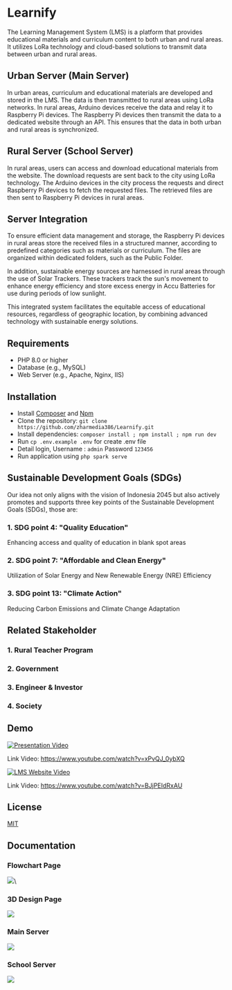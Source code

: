 
# Learnify

The Learning Management System (LMS) is a platform that provides educational materials and curriculum content to both urban and rural areas. It utilizes LoRa technology and cloud-based solutions to transmit data between urban and rural areas.

## Urban Server (Main Server)
In urban areas, curriculum and educational materials are developed and stored in the LMS. The data is then transmitted to rural areas using LoRa networks. In rural areas, Arduino devices receive the data and relay it to Raspberry Pi devices. The Raspberry Pi devices then transmit the data to a dedicated website through an API. This ensures that the data in both urban and rural areas is synchronized.

## Rural Server (School Server)
In rural areas, users can access and download educational materials from the website. The download requests are sent back to the city using LoRa technology. The Arduino devices in the city process the requests and direct Raspberry Pi devices to fetch the requested files. The retrieved files are then sent to Raspberry Pi devices in rural areas.

## Server Integration
To ensure efficient data management and storage, the Raspberry Pi devices in rural areas store the received files in a structured manner, according to predefined categories such as materials or curriculum. The files are organized within dedicated folders, such as the Public Folder.

In addition, sustainable energy sources are harnessed in rural areas through the use of Solar Trackers. These trackers track the sun's movement to enhance energy efficiency and store excess energy in Accu Batteries for use during periods of low sunlight.

This integrated system facilitates the equitable access of educational resources, regardless of geographic location, by combining advanced technology with sustainable energy solutions.

## Requirements

- PHP 8.0 or higher
- Database (e.g., MySQL)
- Web Server (e.g., Apache, Nginx, IIS)


## Installation

* Install [Composer](https://getcomposer.org/download) and [Npm](https://nodejs.org/en/download)
* Clone the repository: `git clone https://github.com/zharmedia386/Learnify.git`
* Install dependencies: `composer install ; npm install ; npm run dev`
* Run `cp .env.example .env` for create .env file
* Detail login, Username : `admin` Password `123456`
* Run application using `php spark serve` 

## Sustainable Development Goals (SDGs)
Our idea not only aligns with the vision of Indonesia 2045 but also actively promotes and supports three key points of the Sustainable Development Goals (SDGs), those are:

### 1. SDG point 4: "Quality Education" 
Enhancing access and quality of education in blank spot areas

### 2. SDG point 7: "Affordable and Clean Energy"
Utilization of Solar Energy and New Renewable Energy (NRE) Efficiency

### 3. SDG point 13: "Climate Action" 
Reducing Carbon Emissions and Climate Change Adaptation

## Related Stakeholder

### 1. Rural Teacher Program
### 2. Government
### 3. Engineer & Investor
### 4. Society

## Demo

[![Presentation Video](https://img.youtube.com/vi/xPvQJ_0ybXQ/0.jpg)](https://www.youtube.com/watch?v=xPvQJ_0ybXQ)

Link Video: https://www.youtube.com/watch?v=xPvQJ_0ybXQ

[![LMS Website Video](https://img.youtube.com/vi/BJjPEIdRxAU/0.jpg)](https://www.youtube.com/watch?v=BJjPEIdRxAU)

Link Video: https://www.youtube.com/watch?v=BJjPEIdRxAU

## License

[MIT](https://choosealicense.com/licenses/mit/)

## Documentation

### Flowchart Page
<img src="https://github.com/zharmedia386/Learnify/blob/main/public/image-readme/flowchart OpenAcademy-Page-1.drawio.png" />\

### 3D Design Page
<img src="https://github.com/zharmedia386/Learnify/blob/main/public/image-readme/desain_3d_alat_rev.png" />

### Main Server
<img src="https://github.com/zharmedia386/Learnify/blob/main/public/image-readme/Main Server.jpg" />

### School Server
<img src="https://github.com/zharmedia386/Learnify/blob/main/public/image-readme/School Server.png" />
